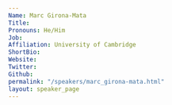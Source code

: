 ```yaml
---
Name: Marc Girona-Mata
Title: 
Pronouns: He/Him
Job: 
Affiliation: University of Cambridge
ShortBio: 
Website: 
Twitter: 
Github: 
permalink: "/speakers/marc_girona-mata.html"
layout: speaker_page
---
```


